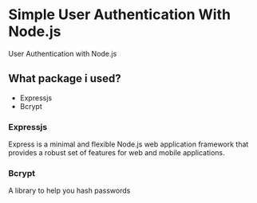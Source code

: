 # Simple User Authentication With Node.js
User Authentication with Node.js

## What package i used?
- Expressjs
- Bcrypt

### Expressjs
Express is a minimal and flexible Node.js web application framework that provides a robust set of features for web and mobile applications.

### Bcrypt
A library to help you hash passwords
